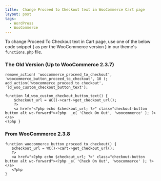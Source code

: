 ```yaml
---
title:  Change Proceed to Checkout text in WooCommerce Cart page
layout: post
tags:
  - WordPress
  - WooCommerce
---
```


To change Proceed To Checkout text in Cart page, use one of the below code snippet ( as per the WooCommerce version ) in our theme's `functions.php` file.

### The Old Version (Up to WooCommerce 2.3.7)

	remove_action( 'woocommerce_proceed_to_checkout', 'woocommerce_button_proceed_to_checkout', 10 ); 
	add_action('woocommerce_proceed_to_checkout', 'ld_woo_custom_checkout_button_text');

	function ld_woo_custom_checkout_button_text() {
		$checkout_url = WC()->cart->get_checkout_url();
		?> 
		<a href="<?php echo $checkout_url; ?>" class="checkout-button button alt wc-forward"><?php  _e( 'Check On Out', 'woocommerce' ); ?></a> 
	<?php }

### From WooCommerce 2.3.8

	function woocommerce_button_proceed_to_checkout() {
       $checkout_url = WC()->cart->get_checkout_url();
       ?>
       <a href="<?php echo $checkout_url; ?>" class="checkout-button button alt wc-forward"><?php _e( 'Check On Out', 'woocommerce' ); ?></a>
       <?php
    }
